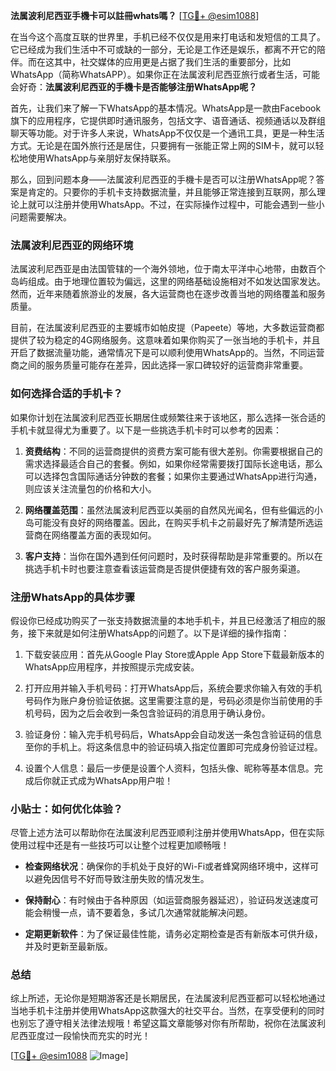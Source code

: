 **法属波利尼西亚手機卡可以註冊whats嗎？** [[TG💪+ @esim1088](https://t.me/s/esim1088)]

在当今这个高度互联的世界里，手机已经不仅仅是用来打电话和发短信的工具了。它已经成为我们生活中不可或缺的一部分，无论是工作还是娱乐，都离不开它的陪伴。而在这其中，社交媒体的应用更是占据了我们生活的重要部分，比如WhatsApp（简称WhatsAPP）。如果你正在法属波利尼西亚旅行或者生活，可能会好奇：**法属波利尼西亚的手機卡是否能够注册WhatsApp呢？**

首先，让我们来了解一下WhatsApp的基本情况。WhatsApp是一款由Facebook旗下的应用程序，它提供即时通讯服务，包括文字、语音通话、视频通话以及群组聊天等功能。对于许多人来说，WhatsApp不仅仅是一个通讯工具，更是一种生活方式。无论是在国外旅行还是居住，只要拥有一张能正常上网的SIM卡，就可以轻松地使用WhatsApp与亲朋好友保持联系。

那么，回到问题本身——法属波利尼西亚的手機卡是否可以注册WhatsApp呢？答案是肯定的。只要你的手机卡支持数据流量，并且能够正常连接到互联网，那么理论上就可以注册并使用WhatsApp。不过，在实际操作过程中，可能会遇到一些小问题需要解决。

### 法属波利尼西亚的网络环境

法属波利尼西亚是由法国管辖的一个海外领地，位于南太平洋中心地带，由数百个岛屿组成。由于地理位置较为偏远，这里的网络基础设施相对不如发达国家发达。然而，近年来随着旅游业的发展，各大运营商也在逐步改善当地的网络覆盖和服务质量。

目前，在法属波利尼西亚的主要城市如帕皮提（Papeete）等地，大多数运营商都提供了较为稳定的4G网络服务。这意味着如果你购买了一张当地的手机卡，并且开启了数据流量功能，通常情况下是可以顺利使用WhatsApp的。当然，不同运营商之间的服务质量可能存在差异，因此选择一家口碑较好的运营商非常重要。

### 如何选择合适的手机卡？

如果你计划在法属波利尼西亚长期居住或频繁往来于该地区，那么选择一张合适的手机卡就显得尤为重要了。以下是一些挑选手机卡时可以参考的因素：

1. **资费结构**：不同的运营商提供的资费方案可能有很大差别。你需要根据自己的需求选择最适合自己的套餐。例如，如果你经常需要拨打国际长途电话，那么可以选择包含国际通话分钟数的套餐；如果你主要通过WhatsApp进行沟通，则应该关注流量包的价格和大小。
   
2. **网络覆盖范围**：虽然法属波利尼西亚以美丽的自然风光闻名，但有些偏远的小岛可能没有良好的网络覆盖。因此，在购买手机卡之前最好先了解清楚所选运营商在网络覆盖方面的表现如何。

3. **客户支持**：当你在国外遇到任何问题时，及时获得帮助是非常重要的。所以在挑选手机卡时也要注意查看该运营商是否提供便捷有效的客户服务渠道。

### 注册WhatsApp的具体步骤

假设你已经成功购买了一张支持数据流量的本地手机卡，并且已经激活了相应的服务，接下来就是如何注册WhatsApp的问题了。以下是详细的操作指南：

1. 下载安装应用：首先从Google Play Store或Apple App Store下载最新版本的WhatsApp应用程序，并按照提示完成安装。

2. 打开应用并输入手机号码：打开WhatsApp后，系统会要求你输入有效的手机号码作为账户身份验证依据。这里需要注意的是，号码必须是你当前使用的手机号码，因为之后会收到一条包含验证码的消息用于确认身份。

3. 验证身份：输入完手机号码后，WhatsApp会自动发送一条包含验证码的信息至你的手机上。将这条信息中的验证码填入指定位置即可完成身份验证过程。

4. 设置个人信息：最后一步便是设置个人资料，包括头像、昵称等基本信息。完成后你就正式成为WhatsApp用户啦！

### 小贴士：如何优化体验？

尽管上述方法可以帮助你在法属波利尼西亚顺利注册并使用WhatsApp，但在实际使用过程中还是有一些技巧可以让整个过程更加顺畅哦！

- **检查网络状况**：确保你的手机处于良好的Wi-Fi或者蜂窝网络环境中，这样可以避免因信号不好而导致注册失败的情况发生。
  
- **保持耐心**：有时候由于各种原因（如运营商服务器延迟），验证码发送速度可能会稍慢一点，请不要着急，多试几次通常就能解决问题。

- **定期更新软件**：为了保证最佳性能，请务必定期检查是否有新版本可供升级，并及时更新至最新版。

### 总结

综上所述，无论你是短期游客还是长期居民，在法属波利尼西亚都可以轻松地通过当地手机卡注册并使用WhatsApp这款强大的社交平台。当然，在享受便利的同时也别忘了遵守相关法律法规哦！希望这篇文章能够对你有所帮助，祝你在法属波利尼西亚度过一段愉快而充实的时光！

[[TG💪+ @esim1088](https://t.me/s/esim1088) ![Image](https://i.postimg.cc/4NQfJmqS/Snipaste-2025-05-13-00-14-12.png)]